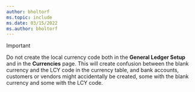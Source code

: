 ```yaml
---
author: bholtorf
ms.topic: include
ms.date: 03/15/2022
ms.author: bholtorf
---
```

> [!Important]
> Do not create the local currency code both in the **General Ledger Setup** and in the **Currencies** page. This will create confusion between the blank currency and the LCY code in the currency table, and bank accounts, customers or vendors might accidentally be created, some with the blank currency and some with the LCY code.